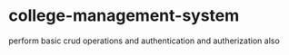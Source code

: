 # college-management-system
perform basic crud operations and authentication and autherization also
